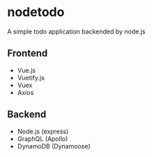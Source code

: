# nodetodo
A simple todo application backended by node.js

## Frontend
- Vue.js  
- Vuetify.js  
- Vuex  
- Axios  

## Backend
- Node.js (express)  
- GraphQL (Apollo)  
- DynamoDB (Dynamoose)  
